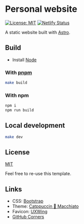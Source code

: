 # Personal website

[![License: MIT](https://img.shields.io/badge/license-MIT-green)](LICENSE.txt)
[![Netlify Status](https://api.netlify.com/api/v1/badges/9831630f-f8ce-4486-a2d7-eaa2d591f0ef/deploy-status)](https://app.netlify.com/sites/ecstatic-bell-8dfa14/deploys)

A static website built with [Astro](https://astro.build/).

## Build

- Install [Node](https://nodejs.org/)

### With [pnpm](https://pnpm.io)

```sh
make build
```

### With npm

```sh
npm i
npm run build
```

## Local development

```sh
make dev
```

## License

[MIT](LICENSE.txt)

Feel free to re-use this template.

## Links

- CSS: [Bootstrap](https://getbootstrap.com)
- Theme: [Catppuccin 🌺 Macchiato](https://github.com/catppuccin/palette/blob/HEAD/docs/sass.md)
- Favicon: [UXWing](https://uxwing.com/)
- [GitHub Corners](https://tholman.com/github-corners/)
